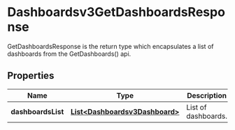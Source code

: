 

# Dashboardsv3GetDashboardsResponse

GetDashboardsResponse is the return type which encapsulates a list of dashboards from the GetDashboards() api.

## Properties

| Name | Type | Description | Notes |
|------------ | ------------- | ------------- | -------------|
|**dashboardsList** | [**List&lt;Dashboardsv3Dashboard&gt;**](Dashboardsv3Dashboard.md) | List of dashboards. |  [optional] |



